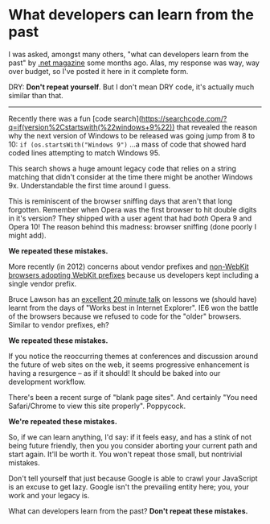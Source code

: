 # What developers can learn from the past

I was asked, amongst many others, "what can developers learn from the past" by [.net magazine](http://www.creativebloq.com/web-design/what-can-web-designers-learn-past-41514659) some months ago. Alas, my response was way, way over budget, so I've posted it here in it complete form.

DRY: **Don't repeat yourself**. But I don't mean DRY code, it's actually much similar than that.

<!--more-->

---

Recently there was a fun [code search](https://searchcode.com/?q=if(version%2Cstartswith(%22windows+9%22)) that revealed the reason why the next version of Windows to be released was going jump from 8 to 10: `if (os.startsWith("Windows 9")` ...a mass of code that showed hard coded lines attempting to match Windows 95. 

This search shows a huge amount legacy code that relies on a string matching that didn't consider at the time there might be another Windows 9x. Understandable the first time around I guess.

This is reminiscent of the browser sniffing days that aren't that long forgotten. Remember when Opera was the first browser to hit double digits in it's version? They shipped with a user agent that had *both* Opera 9 and Opera 10! The reason behind this madness: browser sniffing (done poorly I might add).

**We repeated these mistakes.**

More recently (in 2012) concerns about vendor prefixes and [non-WebKit browsers adopting WebKit prefixes](https://remysharp.com/2012/02/09/vendor-prefixes-about-to-go-south) because us developers kept including a single vendor prefix.

Bruce Lawson has an [excellent 20 minute talk](http://vimeo.com/m/52171395) on lessons we (should have) learnt from the days of "Works best in Internet Explorer". IE6 won the battle of the browsers because we refused to code for the "older" browsers. Similar to vendor prefixes, eh?

**We repeated these mistakes.**

If you notice the reoccurring themes at conferences and discussion around the future of web sites on the web, it seems progressive enhancement is having a resurgence – as if it should! It should be baked into our development workflow.

There's been a recent surge of "blank page sites". And certainly "You need Safari/Chrome to view this site properly". Poppycock.

**We're repeated these mistakes.**

So, if we can learn anything, I'd say: if it feels easy, and has a stink of not being future friendly, then you you consider aborting your current path and start again. It'll be worth it. You won't repeat those small, but nontrivial mistakes.

Don't tell yourself that just because Google is able to crawl your JavaScript is an excuse to get lazy. Google isn't the prevailing entity here; you, your work and your legacy is.

What can developers learn from the past? **Don't repeat these mistakes.**
